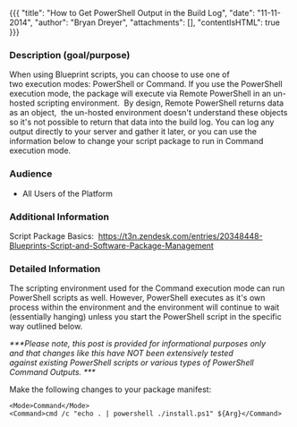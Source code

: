 {{{
  "title": "How to Get PowerShell Output in the Build Log",
  "date": "11-11-2014",
  "author": "Bryan Dreyer",
  "attachments": [],
  "contentIsHTML": true
}}}

<h3>Description (goal/purpose)</h3>
<p>When using Blueprint scripts, you can choose to use one of two&nbsp;execution&nbsp;modes: PowerShell or Command. If you use the PowerShell execution mode, the package will execute via Remote PowerShell in an un-hosted scripting environment.&nbsp;
  By design, Remote PowerShell returns data as an object,&nbsp; the un-hosted environment doesn't understand these objects so it's not possible to return that data into the build log. You can log any output directly to your server and gather it
  later, or you can use the information below to change your script package to run in Command execution mode.</p>
<h3>Audience</h3>
<ul>
  <li>All Users of the Platform</li>
</ul>
<h3>Additional Information</h3>
<p>Script Package&nbsp;Basics: &nbsp;<a href="https://t3n.zendesk.com/entries/20348448-Blueprints-Script-and-Software-Package-Management">https://t3n.zendesk.com/entries/20348448-Blueprints-Script-and-Software-Package-Management</a>
</p>
<h3>Detailed Information</h3>
<p>The scripting environment used for the Command execution mode can run PowerShell scripts as well. However, PowerShell executes as it's own process within the environment and the environment will continue to wait (essentially hanging) unless you
  start the PowerShell script in the specific way outlined below.</p>

<p><em>***Please note, this&nbsp;post is provided for informational purposes only and&nbsp;that changes like this have NOT been extensively tested against&nbsp;existing PowerShell scripts or various types of PowerShell Command Outputs. ***</em>
</p>
<p>Make the following changes to your package manifest:</p>
<code><pre>
&lt;Mode&gt;Command&lt;/Mode&gt;</em>
&lt;Command&gt;cmd /c "echo . | powershell ./install.ps1" ${Arg}&lt;/Command&gt;
</code></pre>
